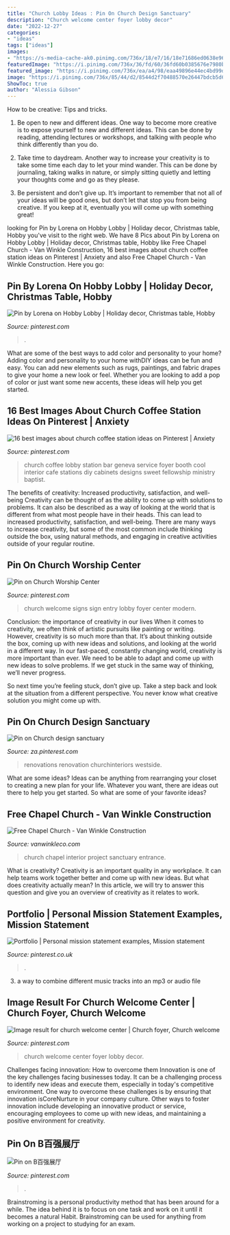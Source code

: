 ```yaml
---
title: "Church Lobby Ideas : Pin On Church Design Sanctuary"
description: "Church welcome center foyer lobby decor"
date: "2022-12-27"
categories:
- "ideas"
tags: ["ideas"]
images:
- "https://s-media-cache-ak0.pinimg.com/736x/18/e7/16/18e71686ed0638e9623a061f4a13c580.jpg"
featuredImage: "https://i.pinimg.com/736x/36/fd/60/36fd60b0385676e7980b503ad96b93a3--mission-statements-womens-ministry.jpg"
featured_image: "https://i.pinimg.com/736x/ea/a4/98/eaa49896e44ec4bd99ddb36a8e359964.jpg"
image: "https://i.pinimg.com/736x/85/44/d2/8544d2f70488570e26447bdcb5d6231e.jpg"
ShowToc: true
author: "Alessia Gibson"
---
```



How to be creative: Tips and tricks.
1. Be open to new and different ideas. One way to become more creative is to expose yourself to new and different ideas. This can be done by reading, attending lectures or workshops, and talking with people who think differently than you do.
2. Take time to daydream. Another way to increase your creativity is to take some time each day to let your mind wander. This can be done by journaling, taking walks in nature, or simply sitting quietly and letting your thoughts come and go as they please.

3. Be persistent and don’t give up. It’s important to remember that not all of your ideas will be good ones, but don’t let that stop you from being creative. If you keep at it, eventually you will come up with something great!

	

		
looking for Pin by Lorena on Hobby Lobby | Holiday decor, Christmas table, Hobby you've visit to the right web. We have 8 Pics about Pin by Lorena on Hobby Lobby | Holiday decor, Christmas table, Hobby like Free Chapel Church - Van Winkle Construction, 16 best images about church coffee station ideas on Pinterest | Anxiety and also Free Chapel Church - Van Winkle Construction. Here you go:
		
    
## Pin By Lorena On Hobby Lobby | Holiday Decor, Christmas Table, Hobby

<img loading=lazy src="https://i.pinimg.com/originals/de/94/0a/de940ab61435945ce2eac17ff5c6eff2.jpg" onerror="this.onerror=null;this.src='https://tse4.mm.bing.net/th?id=OIP.pFFoK8J6eiwTtE7XYw0jnQHaJ4&amp;pid=15.1';" alt="Pin by Lorena on Hobby Lobby | Holiday decor, Christmas table, Hobby">

_Source: pinterest.com_

>. 

	

What are some of the best ways to add color and personality to your home?
Adding color and personality to your home withDIY ideas can be fun and easy. You can add new elements such as rugs, paintings, and fabric drapes to give your home a new look or feel. Whether you are looking to add a pop of color or just want some new accents, these ideas will help you get started.

    
## 16 Best Images About Church Coffee Station Ideas On Pinterest | Anxiety

<img loading=lazy src="https://s-media-cache-ak0.pinimg.com/736x/18/e7/16/18e71686ed0638e9623a061f4a13c580.jpg" onerror="this.onerror=null;this.src='https://tse1.mm.bing.net/th?id=OIP.n9idvN30fATM9XgPBNatPgHaLJ&amp;pid=15.1';" alt="16 best images about church coffee station ideas on Pinterest | Anxiety">

_Source: pinterest.com_

>church coffee lobby station bar geneva service foyer booth cool interior cafe stations diy cabinets designs sweet fellowship ministry baptist. 

	

The benefits of creativity: Increased productivity, satisfaction, and well-being
Creativity can be thought of as the ability to come up with solutions to problems. It can also be described as a way of looking at the world that is different from what most people have in their heads. This can lead to increased productivity, satisfaction, and well-being. There are many ways to increase creativity, but some of the most common include thinking outside the box, using natural methods, and engaging in creative activities outside of your regular routine.

    
## Pin On Church Worship Center

<img loading=lazy src="https://i.pinimg.com/originals/be/35/b0/be35b0448a71d4c23dbaa5ec2045e2f5.jpg" onerror="this.onerror=null;this.src='https://tse4.mm.bing.net/th?id=OIP.xDno7ZMS9tA3DNJnyBI8lAHaFj&amp;pid=15.1';" alt="Pin on Church Worship Center">

_Source: pinterest.com_

>church welcome signs sign entry lobby foyer center modern. 

	

Conclusion: the importance of creativity in our lives
When it comes to creativity, we often think of artistic pursuits like painting or writing.  However, creativity is so much more than that. It’s about thinking outside the box, coming up with new ideas and solutions, and looking at the world in a different way.
In our fast-paced, constantly changing world, creativity is more important than ever. We need to be able to adapt and come up with new ideas to solve problems. If we get stuck in the same way of thinking, we’ll never progress.

So next time you’re feeling stuck, don’t give up. Take a step back and look at the situation from a different perspective. You never know what creative solution you might come up with.

    
## Pin On Church Design Sanctuary

<img loading=lazy src="https://i.pinimg.com/736x/ea/a4/98/eaa49896e44ec4bd99ddb36a8e359964.jpg" onerror="this.onerror=null;this.src='https://tse3.mm.bing.net/th?id=OIP.JAYOio65kBlE_5EWComKBwHaFm&amp;pid=15.1';" alt="Pin on Church design sanctuary">

_Source: za.pinterest.com_

>renovations renovation churchinteriors westside. 

	

What are some ideas?
Ideas can be anything from rearranging your closet to creating a new plan for your life. Whatever you want, there are ideas out there to help you get started. So what are some of your favorite ideas?

    
## Free Chapel Church - Van Winkle Construction

<img loading=lazy src="https://www.vanwinkleco.com/wp-content/uploads/2015/08/Free-Chapel-Church-entrance-looking-into-sanctuary.jpg" onerror="this.onerror=null;this.src='https://tse1.mm.bing.net/th?id=OIP.oMV2sBeVygaHaOwSfL4wPwHaEm&amp;pid=15.1';" alt="Free Chapel Church - Van Winkle Construction">

_Source: vanwinkleco.com_

>church chapel interior project sanctuary entrance. 

	

What is creativity?
Creativity is an important quality in any workplace. It can help teams work together better and come up with new ideas. But what does creativity actually mean? In this article, we will try to answer this question and give you an overview of creativity as it relates to work.

    
## Portfolio | Personal Mission Statement Examples, Mission Statement

<img loading=lazy src="https://i.pinimg.com/736x/36/fd/60/36fd60b0385676e7980b503ad96b93a3--mission-statements-womens-ministry.jpg" onerror="this.onerror=null;this.src='https://tse3.mm.bing.net/th?id=OIP.LKVSTL0yltrjxe9O4ZgeuwHaKI&amp;pid=15.1';" alt="Portfolio | Personal mission statement examples, Mission statement">

_Source: pinterest.co.uk_

>. 

	

3. a way to combine different music tracks into an mp3 or audio file

    
## Image Result For Church Welcome Center | Church Foyer, Church Welcome

<img loading=lazy src="https://i.pinimg.com/736x/e0/f3/43/e0f343ab86ad7c9295ca5b2a08f2cc09.jpg" onerror="this.onerror=null;this.src='https://tse4.mm.bing.net/th?id=OIP.ELuLsj8vnbgrHyxDGPw_GwAAAA&amp;pid=15.1';" alt="Image result for church welcome center | Church foyer, Church welcome">

_Source: pinterest.com_

>church welcome center foyer lobby decor. 

	

Challenges facing innovation: How to overcome them
Innovation is one of the key challenges facing businesses today. It can be a challenging process to identify new ideas and execute them, especially in today's competitive environment. One way to overcome these challenges is by ensuring that innovation isCoreNurture in your company culture. Other ways to foster innovation include developing an innovative product or service, encouraging employees to come up with new ideas, and maintaining a positive environment for creativity.

    
## Pin On B百强展厅

<img loading=lazy src="https://i.pinimg.com/736x/85/44/d2/8544d2f70488570e26447bdcb5d6231e.jpg" onerror="this.onerror=null;this.src='https://tse4.mm.bing.net/th?id=OIP.kAgipW_XCRWcVhtvVnA-eQHaE8&amp;pid=15.1';" alt="Pin on B百强展厅">

_Source: pinterest.com_

>. 

	

Brainstroming is a personal productivity method that has been around for a while. The idea behind it is to focus on one task and work on it until it becomes a natural Habit. Brainstroming can be used for anything from working on a project to studying for an exam.

